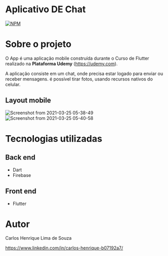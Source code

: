 # Aplicativo DE Chat

[![NPM](https://img.shields.io/npm/l/react)](https://github.com/chenrilima/appchat/blob/main/LICENSE) 


# Sobre o projeto

O App é uma aplicação mobile construída durante o Curso de Flutter realizado na **Plataforma Udemy** (https://udemy.com).

A aplicação consiste em um chat, onde precisa estar logado para enviar ou receber mensagens.
é possível tirar fotos, usando recursos nativos do celular.


## Layout mobile

![Screenshot from 2021-03-25 05-38-49](https://user-images.githubusercontent.com/58492693/112444185-8ab30e80-8d2c-11eb-8947-800ad13b472e.png)  ![Screenshot from 2021-03-25 05-40-58](https://user-images.githubusercontent.com/58492693/112444466-d2399a80-8d2c-11eb-80d5-66dc598d6457.png)



# Tecnologias utilizadas
## Back end
- Dart
- Firebase
## Front end
- Flutter

# Autor

Carlos Henrique Lima de Souza

https://www.linkedin.com/in/carlos-henrique-b07192a7/

